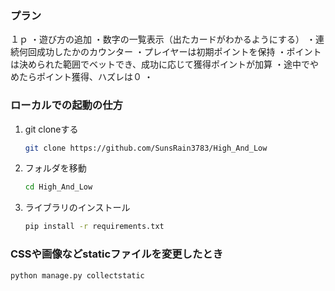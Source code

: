 ### プラン
１ｐ
・遊び方の追加
・数字の一覧表示（出たカードがわかるようにする）
・連続何回成功したかのカウンター
・プレイヤーは初期ポイントを保持
・ポイントは決められた範囲でベットでき、成功に応じて獲得ポイントが加算
・途中でやめたらポイント獲得、ハズレは０
・


### ローカルでの起動の仕方
1. git cloneする
    ```bash
    git clone https://github.com/SunsRain3783/High_And_Low
    ```
2. フォルダを移動
    ```bash
    cd High_And_Low
    ```
3. ライブラリのインストール
    ```bash
    pip install -r requirements.txt
    ```
### CSSや画像などstaticファイルを変更したとき
```bash
python manage.py collectstatic
```
